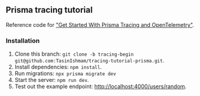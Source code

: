 ## Prisma tracing tutorial

Reference code for ["Get Started With Prisma Tracing and OpenTelemetry"](http://prisma.io/blog/tracing-tutorial-prisma-pmkddgq1lm2).

### Installation

1. Clone this branch: `git clone -b tracing-begin git@github.com:TasinIshmam/tracing-tutorial-prisma.git`.
2. Install dependencies: `npm install`.
3. Run migrations: `npx prisma migrate dev`
3. Start the server: `npm run dev`.
4. Test out the example endpoint: [http://localhost:4000/users/random](http://localhost:4000/users/random).
